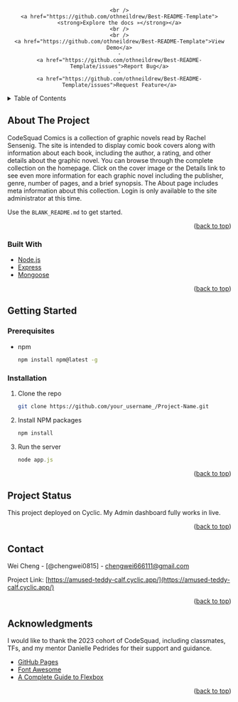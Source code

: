 <div id="top"></div>

<!-- PROJECT LOGO -->
<br />
<div align="center">

  <h3 align="center"></h3>

  <p align="center">
   
    <br />
    <a href="https://github.com/othneildrew/Best-README-Template"><strong>Explore the docs »</strong></a>
    <br />
    <br />
    <a href="https://github.com/othneildrew/Best-README-Template">View Demo</a>
    ·
    <a href="https://github.com/othneildrew/Best-README-Template/issues">Report Bug</a>
    ·
    <a href="https://github.com/othneildrew/Best-README-Template/issues">Request Feature</a>
  </p>
</div>



<!-- TABLE OF CONTENTS -->
<details>
  <summary>Table of Contents</summary>
  <ol>
    <li>
      <a href="#about-the-project">About The Project</a>
      <ul>
        <li><a href="#built-with">Built With</a></li>
      </ul>
    </li>
    <li>
      <a href="#getting-started">Getting Started</a>
      <ul>
        <li><a href="#prerequisites">Prerequisites</a></li>
        <li><a href="#installation">Installation</a></li>
      </ul>
    </li>
    <li><a href="#usage">Usage</a></li>
    <li><a href="#contact">Contact</a></li>
    <li><a href="#acknowledgments">Acknowledgments</a></li>
  </ol>
</details>



<!-- ABOUT THE PROJECT -->
## About The Project

CodeSquad Comics is a collection of graphic novels read by Rachel Sensenig. The site is intended to display comic book covers along with information about each book, including the author, a rating, and other details about the graphic novel. You can browse through the complete collection on the homepage. Click on the cover image or the Details link to see even more information for each graphic novel including the publisher, genre, number of pages, and a brief synopsis. The About page includes meta information about this collection. Login is only available to the site administrator at this time.

Use the `BLANK_README.md` to get started.

<p align="right">(<a href="#top">back to top</a>)</p>



### Built With

* [Node.js](https://Node.org/)
* [Express](https://Express.io/)
* [Mongoose](https://Mongoose.dev/)


<p align="right">(<a href="#top">back to top</a>)</p>



<!-- GETTING STARTED -->
## Getting Started

### Prerequisites

* npm
  ```sh
  npm install npm@latest -g
  ```

### Installation


1. Clone the repo
   ```sh
   git clone https://github.com/your_username_/Project-Name.git
   ```
2. Install NPM packages
   ```sh
   npm install
   ```
3. Run the server
   ```js
   node app.js
   ```

<p align="right">(<a href="#top">back to top</a>)</p>



<!-- USAGE EXAMPLES -->
## Project Status

This project deployed on Cyclic. My Admin dashboard fully works in live.

<p align="right">(<a href="#top">back to top</a>)</p>



<!-- CONTACT -->
## Contact

Wei Cheng - [@chengwei0815] - chengwei666111@gmail.com

Project Link: [https://amused-teddy-calf.cyclic.app/](https://amused-teddy-calf.cyclic.app/)

<p align="right">(<a href="#top">back to top</a>)</p>



<!-- ACKNOWLEDGMENTS -->
## Acknowledgments

I would like to thank the 2023 cohort of CodeSquad, including classmates, TFs, and my mentor Danielle Pedrides for their support and guidance.


* [GitHub Pages](https://pages.github.com)
* [Font Awesome](https://fontawesome.com)
* [A Complete Guide to Flexbox]([https://css-tricks.com/snippets/css/a-guide-to-flexbox/])

<p align="right">(<a href="#top">back to top</a>)</p>
